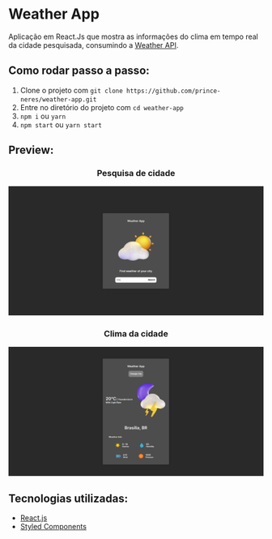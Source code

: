 # Weather App

Aplicação em React.Js que mostra as informações do clima em tempo real da cidade pesquisada, consumindo a [Weather API](https://openweathermap.org/api).

## Como rodar passo a passo:

1. Clone o projeto com `git clone https://github.com/prince-neres/weather-app.git`
2. Entre no diretório do projeto com `cd weather-app`
3. `npm i` ou `yarn`
4. `npm start` ou `yarn start`

## Preview:

<h3 align="center">Pesquisa de cidade</h3>
<div align="center">
  <img src="public/previews/search-city-weather.png" >
</div>

<h3 align="center">Clima da cidade</h3>
<div align="center">
  <img src="public/previews/city-weather.png" >
</div>

## Tecnologias utilizadas:

- [React.js](https://pt-br.reactjs.org/)
- [Styled Components](https://styled-components.com/)
